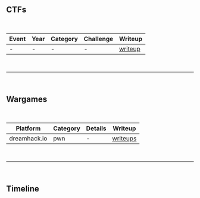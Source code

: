 ## CTFs
<br>
<table class="styled-table">
  <thead>
    <tr>
      <th>Event</th>
      <th>Year</th>
      <th>Category</th>
      <th>Challenge</th>
      <th>Writeup</th>
    </tr>
  </thead>
  <tbody>
    <tr class="hover_up">
      <td>-</td>
      <td>-</td>
      <td>-</td>
      <td>-</td>
      <td><a href="https://example.com">writeup</a></td>
    </tr>
  </tbody>
</table>
<br>

---
<br>

## Wargames
<br>
<table class="styled-table">
  <thead>
    <tr>
      <th>Platform</th>
      <th>Category</th>
      <th>Details</th>
      <th>Writeup</th>
    </tr>
  </thead>
  <tbody>
    <tr class="hover_up">
      <td>dreamhack.io</td>
      <td>pwn</td>
      <td>-</td>
      <td><a href="https://dreamhack.io/users/70093/wargame?scope=writeups">writeups</a></td>
    </tr>
  </tbody>
</table>

<br>

---
<br>

## Timeline
<br>
<div id="timeline"></div>
<br>